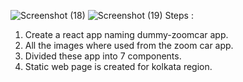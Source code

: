 ![Screenshot (18)](https://user-images.githubusercontent.com/76279317/110244604-842f4380-7f85-11eb-94cc-adac86e0387f.png)
![Screenshot (19)](https://user-images.githubusercontent.com/76279317/110244605-885b6100-7f85-11eb-943d-6de5eb49324a.png)
Steps :
1. Create a react app naming dummy-zoomcar app.
2. All the images where used from the zoom car app.
3. Divided these app into 7 components.
4. Static web page is created for kolkata region.
